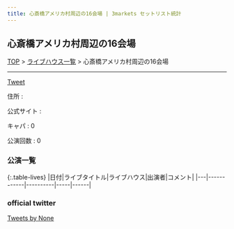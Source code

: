 ```yaml
---
title: 心斎橋アメリカ村周辺の16会場 | 3markets セットリスト統計
---
```

## 心斎橋アメリカ村周辺の16会場

[TOP](/setlist/) > [ライブハウス一覧](livehouses.html) > 心斎橋アメリカ村周辺の16会場

___

<a href="https://twitter.com/share?ref_src=twsrc%5Etfw" data-text="3markets[ ]セットリスト > 心斎橋アメリカ村周辺の16会場" class="twitter-share-button" data-via="3markets" data-hashtags="3markets" data-related="3markets" data-show-count="false">Tweet</a>

住所
:    <a href="https://www.google.co.jp/maps/search/" rel="noopener noreferrer" target="_blank"></a>

公式サイト
:    []()

キャパ
:    0

公演回数
: 0



### 公演一覧

{:.table-lives}
|日付|ライブタイトル|ライブハウス|出演者|コメント|
|---|------------|----------|-----|------|




### official twitter

<a class="twitter-timeline" href="https://twitter.com/None?ref_src=twsrc%5Etfw">Tweets by None</a> <script async src="https://platform.twitter.com/widgets.js" charset="utf-8"></script>


<script async src="https://platform.twitter.com/widgets.js" charset="utf-8"></script>